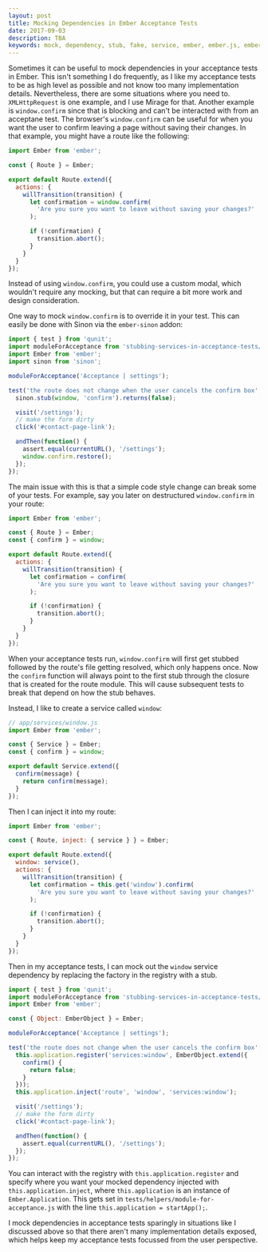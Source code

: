 ```yaml
---
layout: post
title: Mocking Dependencies in Ember Acceptance Tests
date: 2017-09-03
description: TBA
keywords: mock, dependency, stub, fake, service, ember, ember.js, emberJS, acceptance , test, testing, window, mock window, confirm, alert, stub confirm, mock confirm, mocking
---
```


Sometimes it can be useful to mock dependencies in your acceptance tests in Ember. This isn't something I do frequently, as I like my acceptance tests to be as high level as possible and not know too many implementation details. Nevertheless, there are some situations where you need to. `XMLHttpRequest` is one example, and I use Mirage for that. Another example is `window.confirm` since that is blocking and can't be interacted with from an acceptane test. The browser's `window.confirm` can be useful for when you want the user to confirm leaving a page without saving their changes. In that example, you might have a route like the following:

```js
import Ember from 'ember';

const { Route } = Ember;

export default Route.extend({
  actions: {
    willTransition(transition) {
      let confirmation = window.confirm(
        'Are you sure you want to leave without saving your changes?'
      );

      if (!confirmation) {
        transition.abort();
      }
    }
  }
});
```

Instead of using `window.confirm`, you could use a custom modal, which wouldn't require any mocking, but that can require a bit more work and design consideration.

One way to mock `window.confirm` is to override it in your test. This can easily be done with Sinon via the `ember-sinon` addon:

```js
import { test } from 'qunit';
import moduleForAcceptance from 'stubbing-services-in-acceptance-tests/tests/helpers/module-for-acceptance';
import Ember from 'ember';
import sinon from 'sinon';

moduleForAcceptance('Acceptance | settings');

test('the route does not change when the user cancels the confirm box', function(assert) {
  sinon.stub(window, 'confirm').returns(false);

  visit('/settings');
  // make the form dirty
  click('#contact-page-link');

  andThen(function() {
    assert.equal(currentURL(), '/settings');
    window.confirm.restore();
  });
});
```

The main issue with this is that a simple code style change can break some of your tests. For example, say you later on destructured `window.confirm` in your route:

```js
import Ember from 'ember';

const { Route } = Ember;
const { confirm } = window;

export default Route.extend({
  actions: {
    willTransition(transition) {
      let confirmation = confirm(
        'Are you sure you want to leave without saving your changes?'
      );

      if (!confirmation) {
        transition.abort();
      }
    }
  }
});
```

When your acceptance tests run, `window.confirm` will first get stubbed followed by the route's file getting resolved, which only happens once. Now the `confirm` function will always point to the first stub through the closure that is created for the route module. This will cause subsequent tests to break that depend on how the stub behaves.

Instead, I like to create a service called `window`:

```js
// app/services/window.js
import Ember from 'ember';

const { Service } = Ember;
const { confirm } = window;

export default Service.extend({
  confirm(message) {
    return confirm(message);
  }
});
```

Then I can inject it into my route:

```js
import Ember from 'ember';

const { Route, inject: { service } } = Ember;

export default Route.extend({
  window: service(),
  actions: {
    willTransition(transition) {
      let confirmation = this.get('window').confirm(
        'Are you sure you want to leave without saving your changes?'
      );

      if (!confirmation) {
        transition.abort();
      }
    }
  }
});
```

Then in my acceptance tests, I can mock out the `window` service dependency by replacing the factory in the registry with a stub.

```js
import { test } from 'qunit';
import moduleForAcceptance from 'stubbing-services-in-acceptance-tests/tests/helpers/module-for-acceptance';
import Ember from 'ember';

const { Object: EmberObject } = Ember;

moduleForAcceptance('Acceptance | settings');

test('the route does not change when the user cancels the confirm box', function(assert) {
  this.application.register('services:window', EmberObject.extend({
    confirm() {
      return false;
    }
  }));
  this.application.inject('route', 'window', 'services:window');

  visit('/settings');
  // make the form dirty
  click('#contact-page-link');

  andThen(function() {
    assert.equal(currentURL(), '/settings');
  });
});
```

You can interact with the registry with `this.application.register` and specify where you want your mocked dependency injected with `this.application.inject`, where `this.application` is an instance of `Ember.Application`. This gets set in `tests/helpers/module-for-acceptance.js` with the line `this.application = startApp();`.

I mock dependencies in acceptance tests sparingly in situations like I discussed above so that there aren't many implementation details exposed, which helps keep my acceptance tests focussed from the user perspective.
